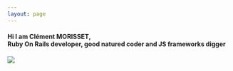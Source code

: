 ```yaml
---
layout: page
---
```


<script async src="https://www.googletagmanager.com/gtag/js?id=UA-90123342-2"></script>
<script>
  window.dataLayer = window.dataLayer || [];
  function gtag(){dataLayer.push(arguments);}
  gtag('js', new Date());

  gtag('config', 'UA-90123342-2');
</script>

<h4 class='title-sub'>Hi I am Clément MORISSET,<br>
Ruby On Rails developer, good natured coder and JS frameworks digger
</h4>

<div class='wrapper-img'>
  <a href="/"><img class="profile-avatar" src="{{ site.image_hp }}" /></a>
</div>
